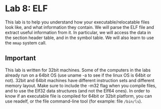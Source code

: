 # Lab 8: ELF
This lab is to help you understand how your executable/relocatable files look like, and what information they contain. We will parse the ELF file and extract useful information from it. In particular, we will access the data in the section header table, and in the symbol table. We will also learn to use the `mmap` system call.

## Important
This lab is written for 32bit machines. Some of the computers in the labs already run on a 64bit OS (use uname -a to see if the linux OS is 64bit or not). 32bit and 64bit machines have different instruction sets and different memory layout. Make sure to include the -m32 flag when you compile files, and to use the Elf32 data structures (and not the Elf64 ones).
In order to know if an executable file is compiled for 64bit or 32bit platform, you can use readelf, or the file command-line tool (for example: file `/bin/ls`).

